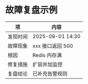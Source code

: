 ﻿# 故障复盘示例

| 项 | 内容 |
|---|---|
| 发现时间 | 2025-09-01 14:30 |
| 故障现象 | xxx 接口返回 500 |
| 根因 | Redis 内存满 |
| 修复措施 | 扩容并加监控 |
| 复盘结论 | 已补充告警规则 |
